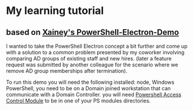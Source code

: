 # My learning tutorial
## based on [Xainey's PowerShell-Electron-Demo](https://github.com/Xainey/powershell-electron-demo)

I wanted to take the PowerShell Electron concept a bit further and come up with a solution to a common problem presented by my coworker involving comparing AD groups of existing staff and new hires. (later a feature request was submitted by another colleague for the scenario where we remove AD group memberships after termination).

To run this demo you will need the following installed:
node,
Windows PowerShell,
you need to be on a Domain joined workstation that can communicate with a Domain Controller.
you will need [Powershell Access Control Module](https://gallery.technet.microsoft.com/scriptcenter/PowerShellAccessControl-d3be7b83) to be in one of your PS modules directories.
